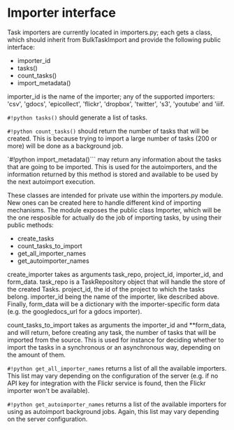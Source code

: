 # Importer interface

Task importers are currently located in importers.py; each gets a class,
which should inherit from BulkTaskImport and provide the following
public interface:

-   importer_id
-   tasks()
-   count_tasks()
-   import_metadata()

importer_id is the name of the importer; any of the supported
importers: 'csv', 'gdocs', 'epicollect', 'flickr', 'dropbox', 'twitter',
's3', 'youtube' and 'iiif.

`#!python tasks()` should generate a list of tasks.

`#!python count_tasks()` should return the number of tasks that will be created.
This is because trying to import a large number of tasks (200 or more)
will be done as a background job.

`#!python import_metadata()``` may return any information about the tasks that are
going to be imported. This is used for the autoimporters, and the
information returned by this method is stored and available to be used
by the next autoimport execution.

These classes are intended for private use within the importers.py
module. New ones can be created here to handle different kind of
importing mechanisms. The module exposes the public class Importer,
which will be the one resposible for actually do the job of importing
tasks, by using their public methods:

-   create_tasks
-   count_tasks_to_import
-   get_all_importer_names
-   get_autoimporter_names

create_importer takes as arguments task_repo, project_id,
importer_id, and form_data. task\_repo is a TaskRepository object
that will handle the store of the created Tasks. project_id, the id of
the project to which the tasks belong. importer_id being the name of
the importer, like described above. Finally, form_data will be a
dictionary with the importer-specific form data (e.g. the
googledocs_url for a gdocs importer).

count_tasks_to_import takes as arguments the importer_id and
**form_data, and will return, before creating any task, the number of
tasks that will be imported from the source. This is used for instance
for deciding whether to import the tasks in a synchronous or an
asynchronous way, depending on the amount of them.

`#!python get_all_importer_names` returns a list of all the available importers.
This list may vary depending on the configuration of the server (e.g. if
no API key for integration with the Flickr service is found, then the
Flickr importer won't be available).

`#!python get_autoimporter_names` returns a list of the available importers for
using as autoimport background jobs. Again, this list may vary depending
on the server configuration.
